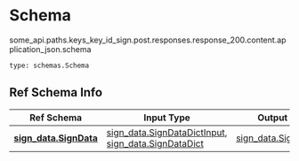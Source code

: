 # Schema
some_api.paths.keys_key_id_sign.post.responses.response_200.content.application_json.schema
```
type: schemas.Schema
```

## Ref Schema Info
Ref Schema | Input Type | Output Type
---------- | ---------- | -----------
[**sign_data.SignData**](../../../../../../../../components/schema/sign_data.md) | [sign_data.SignDataDictInput](../../../../../../../../components/schema/sign_data.md#signdatadictinput), [sign_data.SignDataDict](../../../../../../../../components/schema/sign_data.md#signdatadict) | [sign_data.SignDataDict](../../../../../../../../components/schema/sign_data.md#signdatadict)
